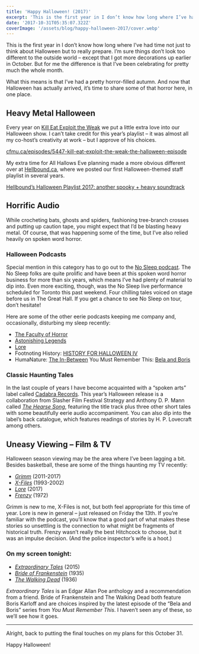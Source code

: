 ```yaml
---
title: 'Happy Halloween! (2017)'
excerpt: 'This is the first year in I don’t know how long where I’ve had time not just to think about Halloween but to really prepare. I’m sure things don’t look too different to the outside world…'
date: '2017-10-31T05:35:07.322Z'
coverImage: '/assets/blog/happy-halloween-2017/cover.webp'
---
```


This is the first year in I don’t know how long where I’ve had time not just to think about Halloween but to really prepare. I’m sure things don’t look too different to the outside world – except that I got more decorations up earlier in October. But for me the difference is that I’ve been celebrating for pretty much the whole month.

What this means is that I’ve had a pretty horror-filled autumn. And now that Halloween has actually arrived, it’s time to share some of that horror here, in one place.

## Heavy Metal Halloween

Every year on [Kill Eat Exploit the Weak](http://cfmu.ca/shows/65) we put a little extra love into our Halloween show. I can’t take credit for this year’s playlist – it was almost all my co-host’s creativity at work – but I approve of his choices.

[cfmu.ca/episodes/5447-kill-eat-exploit-the-weak-the-halloween-episode](http://cfmu.ca/episodes/5447-kill-eat-exploit-the-weak-the-halloween-episode)

My extra time for All Hallows Eve planning made a more obvious different over at [Hellbound.ca](http://hellbound.ca/), where we posted our first Halloween-themed staff playlist in several years.

[Hellbound’s Halloween Playlist 2017: another spooky + heavy soundtrack](http://hellbound.ca/2017/10/hellbounds-halloween-playlist-2017-another-spooky-heavy-soundtrack/)

## Horrific Audio

While crocheting bats, ghosts and spiders, fashioning tree-branch crosses and putting up caution tape, you might expect that I’d be blasting heavy metal. Of course, that was happening some of the time, but I’ve also relied heavily on spoken word horror.

### Halloween Podcasts

Special mention in this category has to go out to the [No Sleep podcast](https://www.thenosleeppodcast.com/). The No Sleep folks are quite prolific and have been at this spoken word horror business for more than six years, which means I’ve had plenty of material to dip into. Even more exciting, though, was the No Sleep live performance scheduled for Toronto this past weekend. Four chilling tales voiced on stage before us in The Great Hall. If you get a chance to see No Sleep on tour, don’t hesitate!

Here are some of the other eerie podcasts keeping me company and, occasionally, disturbing my sleep recently:

* [The Faculty of Horror](http://www.facultyofhorror.com/)
* [Astonishing Legends](http://www.astonishinglegends.com/)
* [Lore](http://www.lorepodcast.com/)
* Footnoting History: [HISTORY FOR HALLOWEEN IV](http://www.footnotinghistory.com/home/history-for-halloween-iv)
* HumaNature: [The In-Between](https://humanaturepodcast.org/podcast/episode-30-the-in-between/)
You Must Remember This: [Bela and Boris](http://www.youmustrememberthispodcast.com/episodes/2017/10/16/bela-and-boris-episode-1-where-the-monsters-came-from)

### Classic Haunting Tales

In the last couple of years I have become acquainted with a “spoken arts” label called [Cadabra Records](http://www.cadabrarecords.com/). This year’s Halloween release is a collaboration from Slasher Film Festival Strategy and Anthony D. P. Mann called _[The Hearse Song](http://www.cadabrarecords.com/2017/10/the-hearse-song-7-ep-read-by-anthony-d-p-mann-score-by-slasher-film-festival-strategy/)_, featuring the title track plus three other short tales with some beautifully eerie audio accompaniment. You can also dip into the label’s back catalogue, which features readings of stories by H. P. Lovecraft among others.

## Uneasy Viewing – Film &amp; TV

Halloween season viewing may be the area where I’ve been lagging a bit. Besides basketball, these are some of the things haunting my TV recently:

* _[Grimm](https://www.nbc.com/grimm)_ (2011-2017)
* _[X-Files](https://www.fox.com/the-x-files/)_ (1993-2002)
* _[Lore](http://theworldoflore.com/)_ (2017)
* _[Frenzy](https://the.hitchcock.zone/wiki/Frenzy_(1972))_ (1972)

Grimm is new to me, X-Files is not, but both feel appropriate for this time of year. Lore is new in general – just released on Friday the 13th. If you’re familiar with the podcast, you’ll know that a good part of what makes these stories so unsettling is the connection to what might be fragments of historical truth. Frenzy wasn’t really the best Hitchcock to choose, but it was an impulse decision. (And the police inspector’s wife is a hoot.)

### On my screen tonight:

* _[Extraordinary Tales](https://www.facebook.com/extraordinarytales/)_ (2015)
* _[Bride of Frankenstein](https://en.wikipedia.org/wiki/Bride_of_Frankenstein)_ (1935)
* _[The Walking Dead](https://en.wikipedia.org/wiki/The_Walking_Dead_(1936_film))_ (1936)

_Extraordinary Tales_ is an Edgar Allan Poe anthology and a recommendation from a friend. Bride of Frankenstein and The Walking Dead both feature Boris Karloff and are choices inspired by the latest episode of the “Bela and Boris” series from _You Must Remember This_. I haven’t seen any of these, so we’ll see how it goes.

---

Alright, back to putting the final touches on my plans for this October 31.

Happy Halloween!